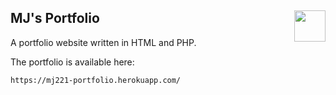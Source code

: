 ## MJ's Portfolio <img align="right" height="50" src="https://user-images.githubusercontent.com/50122869/158039068-794e2637-000c-4dcb-86a7-f30e479425a0.png">

A portfolio website written in HTML and PHP.

The portfolio is available here:
```
https://mj221-portfolio.herokuapp.com/
```

